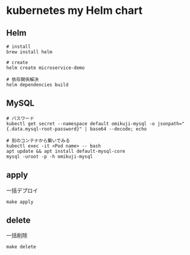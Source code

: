 # kubernetes my Helm chart

## Helm

```
# install
brew install helm

# create
helm create microservice-demo

# 依存関係解決
helm dependencies build
```

## MySQL

```
# パスワード
kubectl get secret --namespace default omikuji-mysql -o jsonpath="{.data.mysql-root-password}" | base64 --decode; echo

# 別のコンテナから繋いでみる
kubectl exec -it <Pod name> -- bash
apt update && apt install default-mysql-core
mysql -uroot -p -h omikuji-mysql
```

## apply

一括デプロイ

```
make apply
```

## delete

一括削除

```
make delete
```
